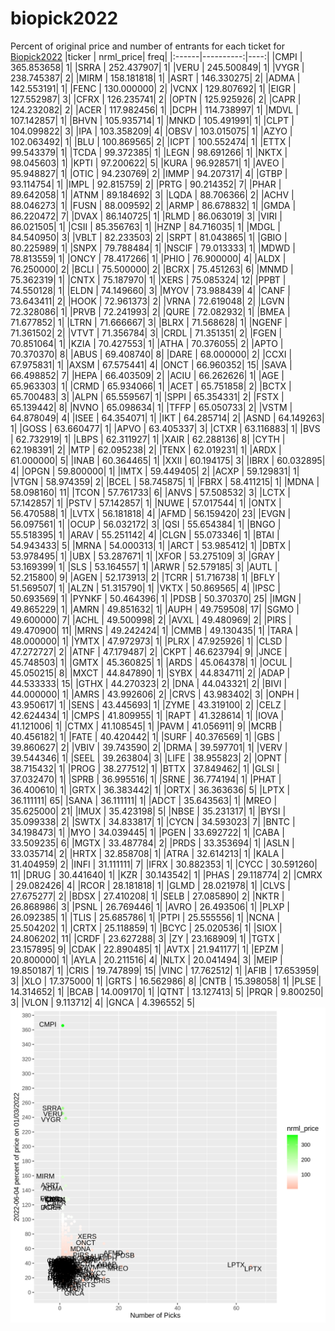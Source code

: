 # biopick2022
Percent of original price and number of entrants for each ticket for [Biopick2022](https://twitter.com/hashtag/Biopick2022)
|ticker | nrml_price| freq|
|:------|----------:|----:|
|CMPI   | 365.853658|    1|
|SRRA   | 252.437907|    1|
|VERU   | 245.500849|    1|
|VYGR   | 238.745387|    2|
|MIRM   | 158.181818|    1|
|ASRT   | 146.330275|    2|
|ADMA   | 142.553191|    1|
|FENC   | 130.000000|    2|
|VCNX   | 129.807692|    1|
|EIGR   | 127.552987|    3|
|CFRX   | 126.235741|    2|
|OPTN   | 125.925926|    2|
|CAPR   | 124.232082|    2|
|ACER   | 117.982456|    1|
|DCPH   | 114.738997|    1|
|MDVL   | 107.142857|    1|
|BHVN   | 105.935714|    1|
|MNKD   | 105.491991|    1|
|CLPT   | 104.099822|    3|
|IPA    | 103.358209|    4|
|OBSV   | 103.015075|    1|
|AZYO   | 102.063492|    1|
|BLU    | 100.869565|    2|
|ICPT   | 100.552474|    1|
|ETTX   |  99.543379|    1|
|TCDA   |  99.372385|    1|
|LEGN   |  98.691266|    1|
|NKTX   |  98.045603|    1|
|KPTI   |  97.200622|    5|
|KURA   |  96.928571|    1|
|AVEO   |  95.948827|    1|
|OTIC   |  94.230769|    2|
|IMMP   |  94.207317|    4|
|GTBP   |  93.114754|    1|
|IMPL   |  92.815759|    2|
|PRTG   |  90.214352|    7|
|PHAR   |  89.642058|    1|
|ATNM   |  89.184692|    3|
|LQDA   |  88.706366|    2|
|ACHV   |  88.046273|    1|
|FUSN   |  88.009592|    2|
|ARMP   |  86.678832|    1|
|GMDA   |  86.220472|    7|
|DVAX   |  86.140725|    1|
|RLMD   |  86.063019|    3|
|VIRI   |  86.021505|    1|
|CSII   |  85.356763|    1|
|HZNP   |  84.716035|    1|
|MDGL   |  84.540950|    3|
|VBLT   |  82.233503|    2|
|SRPT   |  81.043865|    1|
|GBIO   |  80.225989|    1|
|SNPX   |  79.788484|    1|
|NSCIF  |  79.013333|    1|
|MDWD   |  78.813559|    1|
|ONCY   |  78.417266|    1|
|PHIO   |  76.900000|    4|
|ALDX   |  76.250000|    2|
|BCLI   |  75.500000|    2|
|BCRX   |  75.451263|    6|
|MNMD   |  75.362319|    1|
|CNTX   |  75.187970|    1|
|XERS   |  75.085324|   12|
|PPBT   |  74.550128|    1|
|ELDN   |  74.149660|    3|
|MYOV   |  73.988439|    4|
|CANF   |  73.643411|    2|
|HOOK   |  72.961373|    2|
|VRNA   |  72.619048|    2|
|LGVN   |  72.328086|    1|
|PRVB   |  72.241993|    2|
|QURE   |  72.082932|    1|
|BMEA   |  71.677852|    1|
|LTRN   |  71.666667|    3|
|BLRX   |  71.568628|    1|
|NGENF  |  71.361502|    2|
|VTVT   |  71.356784|    3|
|CRDL   |  71.351351|    2|
|FGEN   |  70.851064|    1|
|KZIA   |  70.427553|    1|
|ATHA   |  70.376055|    2|
|APTO   |  70.370370|    8|
|ABUS   |  69.408740|    8|
|DARE   |  68.000000|    2|
|CCXI   |  67.975831|    1|
|AXSM   |  67.575441|    4|
|ONCT   |  66.960352|   15|
|SAVA   |  66.498852|    7|
|HEPA   |  66.403509|    2|
|ACIU   |  66.262626|    1|
|AGE    |  65.963303|    1|
|CRMD   |  65.934066|    1|
|ACET   |  65.751858|    2|
|BCTX   |  65.700483|    3|
|ALPN   |  65.559567|    1|
|SPPI   |  65.354331|    2|
|FSTX   |  65.139442|    8|
|NVNO   |  65.098634|    1|
|TFFP   |  65.050733|    2|
|VSTM   |  64.878049|    4|
|ISEE   |  64.354071|    1|
|IKT    |  64.285714|    2|
|ASND   |  64.149263|    1|
|GOSS   |  63.660477|    1|
|APVO   |  63.405337|    3|
|CTXR   |  63.116883|    1|
|BVS    |  62.732919|    1|
|LBPS   |  62.311927|    1|
|XAIR   |  62.288136|    8|
|CYTH   |  62.198391|    2|
|MTP    |  62.095238|    2|
|TENX   |  62.019231|    1|
|ARDX   |  61.000000|    5|
|INAB   |  60.364465|    1|
|XXII   |  60.194175|    3|
|IBRX   |  60.032895|    4|
|OPGN   |  59.800000|    1|
|IMTX   |  59.449405|    2|
|ACXP   |  59.129831|    1|
|VTGN   |  58.974359|    2|
|BCEL   |  58.745875|    1|
|FBRX   |  58.411215|    1|
|MDNA   |  58.098160|   11|
|TCON   |  57.761733|    6|
|ANVS   |  57.508532|    3|
|LCTX   |  57.142857|    1|
|PSTV   |  57.142857|    1|
|NUWE   |  57.017544|    1|
|ONTX   |  56.470588|    1|
|LVTX   |  56.181818|    4|
|AFMD   |  56.159420|   23|
|EVGN   |  56.097561|    1|
|OCUP   |  56.032172|    3|
|QSI    |  55.654384|    1|
|BNGO   |  55.518395|    1|
|ARAV   |  55.251142|    4|
|CLGN   |  55.073346|    1|
|BTAI   |  54.943433|    5|
|MRNA   |  54.000313|    1|
|ARCT   |  53.985412|    1|
|DBTX   |  53.978495|    1|
|UBX    |  53.287671|    1|
|XFOR   |  53.275109|    3|
|GRAY   |  53.169399|    1|
|SLS    |  53.164557|    1|
|ARWR   |  52.579185|    3|
|AUTL   |  52.215800|    9|
|AGEN   |  52.173913|    2|
|TCRR   |  51.716738|    1|
|BFLY   |  51.569507|    1|
|ALZN   |  51.315790|    1|
|VKTX   |  50.869565|    4|
|IPSC   |  50.693569|    1|
|PYNKF  |  50.464396|    1|
|PDSB   |  50.370370|   25|
|IMGN   |  49.865229|    1|
|AMRN   |  49.851632|    1|
|AUPH   |  49.759508|   17|
|SGMO   |  49.600000|    7|
|ACHL   |  49.500998|    2|
|AVXL   |  49.480969|    2|
|PIRS   |  49.470900|   11|
|MRNS   |  49.242424|    1|
|CMMB   |  49.130435|    1|
|TARA   |  48.000000|    1|
|YMTX   |  47.972973|    1|
|PLRX   |  47.925926|    1|
|CLSD   |  47.272727|    2|
|ATNF   |  47.179487|    2|
|CKPT   |  46.623794|    9|
|JNCE   |  45.748503|    1|
|GMTX   |  45.360825|    1|
|ARDS   |  45.064378|    1|
|OCUL   |  45.050215|    8|
|MXCT   |  44.847890|    1|
|SYBX   |  44.834711|    2|
|ADAP   |  44.533333|   15|
|GTHX   |  44.270323|    2|
|DNA    |  44.043321|    2|
|BIVI   |  44.000000|    1|
|AMRS   |  43.992606|    2|
|CRVS   |  43.983402|    3|
|ONPH   |  43.950617|    1|
|SENS   |  43.445693|    1|
|ZYME   |  43.319100|    2|
|CELZ   |  42.624434|    1|
|CMPS   |  41.809955|    1|
|RAPT   |  41.328614|    1|
|IOVA   |  41.121006|    1|
|CTMX   |  41.108545|    1|
|PAVM   |  41.056911|    9|
|MCRB   |  40.456182|    1|
|FATE   |  40.420442|    1|
|SURF   |  40.376569|    1|
|GBS    |  39.860627|    2|
|VBIV   |  39.743590|    2|
|DRMA   |  39.597701|    1|
|VERV   |  39.544346|    1|
|SEEL   |  39.263804|    3|
|LIFE   |  38.955823|    2|
|OPNT   |  38.715432|    1|
|PROG   |  38.277512|    1|
|BTTX   |  37.849462|    1|
|GLSI   |  37.032470|    1|
|SPRB   |  36.995516|    1|
|SRNE   |  36.774194|    1|
|PHAT   |  36.400610|    1|
|GRTX   |  36.383442|    1|
|ORTX   |  36.363636|    5|
|LPTX   |  36.111111|   65|
|SANA   |  36.111111|    1|
|ADCT   |  35.643563|    1|
|MREO   |  35.625000|   21|
|IMUX   |  35.423198|    5|
|NBSE   |  35.231317|    1|
|BYSI   |  35.099338|    2|
|SWTX   |  34.833817|    1|
|CYCN   |  34.593023|    7|
|BNTC   |  34.198473|    1|
|MYO    |  34.039445|    1|
|PGEN   |  33.692722|    1|
|CABA   |  33.509235|    6|
|MGTX   |  33.487784|    2|
|PRDS   |  33.353694|    1|
|ASLN   |  33.035714|    2|
|HRTX   |  32.858708|    1|
|ATRA   |  32.614213|    1|
|KALA   |  31.404959|    2|
|INFI   |  31.111111|    7|
|IFRX   |  30.882353|    1|
|CYCC   |  30.591260|   11|
|DRUG   |  30.441640|    1|
|KZR    |  30.143542|    1|
|PHAS   |  29.118774|    2|
|CMRX   |  29.082426|    4|
|RCOR   |  28.181818|    1|
|GLMD   |  28.021978|    1|
|CLVS   |  27.675277|    2|
|BDSX   |  27.410208|    1|
|SELB   |  27.085890|    2|
|NKTR   |  26.868986|    3|
|PSNL   |  26.769446|    1|
|AVRO   |  26.493506|    1|
|PLXP   |  26.092385|    1|
|TLIS   |  25.685786|    1|
|PTPI   |  25.555556|    1|
|NCNA   |  25.504202|    1|
|CRTX   |  25.118859|    1|
|BCYC   |  25.020536|    1|
|SIOX   |  24.806202|   11|
|CRDF   |  23.627288|    3|
|ZY     |  23.168909|    1|
|TGTX   |  23.157895|    9|
|CDAK   |  22.890485|    1|
|AVTX   |  21.941177|    1|
|EPZM   |  20.800000|    1|
|AYLA   |  20.211516|    4|
|NLTX   |  20.041494|    3|
|MEIP   |  19.850187|    1|
|CRIS   |  19.747899|   15|
|VINC   |  17.762512|    1|
|AFIB   |  17.653959|    3|
|XLO    |  17.375000|    1|
|GRTS   |  16.562986|    8|
|CNTB   |  15.398058|    1|
|PLSE   |  14.314652|    1|
|BCAB   |  14.009170|    1|
|QTNT   |  13.127413|    5|
|PRQR   |   9.800250|    3|
|VLON   |   9.113712|    4|
|GNCA   |   4.396552|    5|
![retvspicks](biopicks.png?raw=true)
